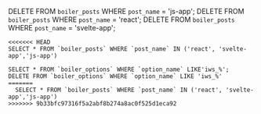 DELETE FROM `boiler_posts` WHERE `post_name` = 'js-app';
DELETE FROM `boiler_posts` WHERE `post_name` = 'react';
DELETE FROM `boiler_posts` WHERE `post_name` = 'svelte-app';

```
<<<<<<< HEAD
SELECT * FROM `boiler_posts` WHERE `post_name` IN ('react', 'svelte-app','js-app')

SELECT * FROM `boiler_options` WHERE `option_name` LIKE'iws_%';
DELETE FROM `boiler_options` WHERE `option_name` LIKE 'iws_%'
=======
  SELECT * FROM `boiler_posts` WHERE `post_name` IN ('react', 'svelte-app','js-app')
>>>>>>> 9b33bfc97316f5a2abf8b274a8ac0f525d1eca92
```
